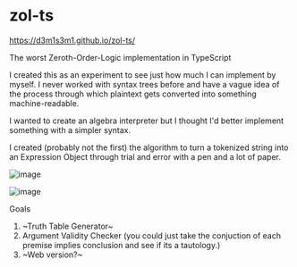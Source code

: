 # zol-ts

https://d3m1s3m1.github.io/zol-ts/

The worst Zeroth-Order-Logic implementation in TypeScript

I created this as an experiment to see just how much I can implement by myself.  I never worked with syntax trees before and have a vague idea of the process through which plaintext gets converted into something machine-readable.

I wanted to create an algebra interpreter but I thought I'd better implement something with a simpler syntax.

I created (probably not the first) the algorithm to turn a tokenized string into an Expression Object through trial and error with a pen and a lot of paper.

![image](https://user-images.githubusercontent.com/77368058/186716227-fdb742b5-1ac4-4bb2-9f66-8d34fa051d29.png)

![image](https://user-images.githubusercontent.com/77368058/186716404-6ea5359e-413b-42ec-8e30-38966038b767.png)

Goals
1. ~Truth Table Generator~
2. Argument Validity Checker (you could just take the conjuction of each premise implies conclusion and see if its a tautology.)
3. ~Web version?~
